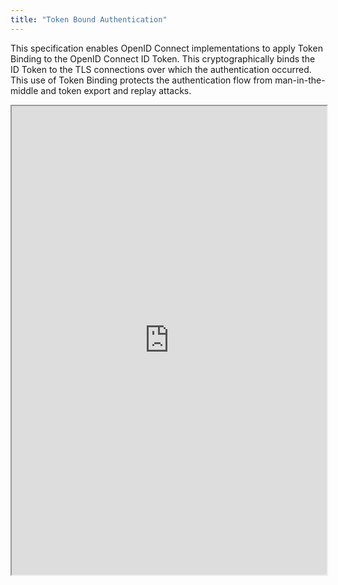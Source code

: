```yaml
---
title: "Token Bound Authentication"
---
```


This specification enables OpenID Connect implementations to apply Token Binding to the OpenID Connect ID Token. This cryptographically binds the ID Token to the TLS connections over which the authentication occurred. This use of Token Binding protects the authentication flow from man-in-the-middle and token export and replay attacks.

<iframe height="750" width="100%" src="https://ewelton.github.io/ktest/wiki.html#Token%20Bound%20Authentication"></iframe>

